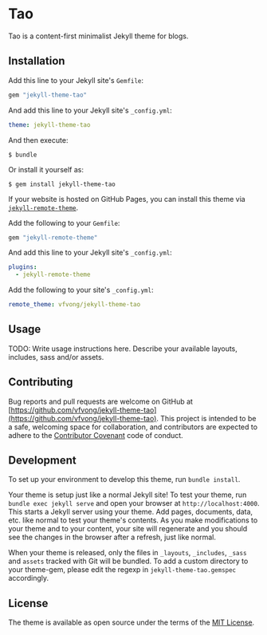 # Tao

Tao is a content-first minimalist Jekyll theme for blogs.

## Installation

Add this line to your Jekyll site's `Gemfile`:

```ruby
gem "jekyll-theme-tao"
```

And add this line to your Jekyll site's `_config.yml`:

```yaml
theme: jekyll-theme-tao
```

And then execute:

    $ bundle

Or install it yourself as:

    $ gem install jekyll-theme-tao

If your website is hosted on GitHub Pages, you can install this theme via [`jekyll-remote-theme`](https://github.com/benbalter/jekyll-remote-theme).

Add the following to your `Gemfile`:

```ruby
gem "jekyll-remote-theme"
```

And add this line to your Jekyll site's `_config.yml`:

```yml
plugins:
  - jekyll-remote-theme
```

Add the following to your site's `_config.yml`:

```yml
remote_theme: vfvong/jekyll-theme-tao
```

## Usage

TODO: Write usage instructions here. Describe your available layouts, includes, sass and/or assets.

## Contributing

Bug reports and pull requests are welcome on GitHub at [https://github.com/vfvong/jekyll-theme-tao](https://github.com/vfvong/jekyll-theme-tao). This project is intended to be a safe, welcoming space for collaboration, and contributors are expected to adhere to the [Contributor Covenant](http://contributor-covenant.org) code of conduct.

## Development

To set up your environment to develop this theme, run `bundle install`.

Your theme is setup just like a normal Jekyll site! To test your theme, run `bundle exec jekyll serve` and open your browser at `http://localhost:4000`. This starts a Jekyll server using your theme. Add pages, documents, data, etc. like normal to test your theme's contents. As you make modifications to your theme and to your content, your site will regenerate and you should see the changes in the browser after a refresh, just like normal.

When your theme is released, only the files in `_layouts`, `_includes`, `_sass` and `assets` tracked with Git will be bundled.
To add a custom directory to your theme-gem, please edit the regexp in `jekyll-theme-tao.gemspec` accordingly.

## License

The theme is available as open source under the terms of the [MIT License](https://opensource.org/licenses/MIT).
